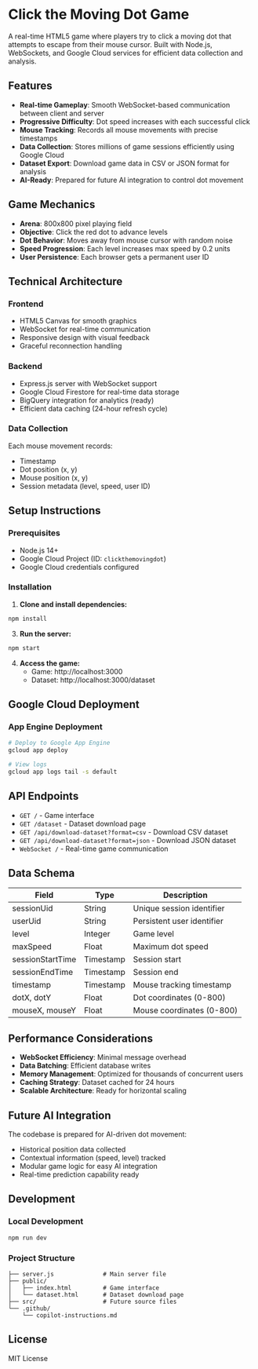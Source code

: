 # Click the Moving Dot Game

A real-time HTML5 game where players try to click a moving dot that attempts to escape from their mouse cursor. Built with Node.js, WebSockets, and Google Cloud services for efficient data collection and analysis.

## Features

- **Real-time Gameplay**: Smooth WebSocket-based communication between client and server
- **Progressive Difficulty**: Dot speed increases with each successful click
- **Mouse Tracking**: Records all mouse movements with precise timestamps
- **Data Collection**: Stores millions of game sessions efficiently using Google Cloud
- **Dataset Export**: Download game data in CSV or JSON format for analysis
- **AI-Ready**: Prepared for future AI integration to control dot movement

## Game Mechanics

- **Arena**: 800x800 pixel playing field
- **Objective**: Click the red dot to advance levels
- **Dot Behavior**: Moves away from mouse cursor with random noise
- **Speed Progression**: Each level increases max speed by 0.2 units
- **User Persistence**: Each browser gets a permanent user ID

## Technical Architecture

### Frontend
- HTML5 Canvas for smooth graphics
- WebSocket for real-time communication
- Responsive design with visual feedback
- Graceful reconnection handling

### Backend
- Express.js server with WebSocket support
- Google Cloud Firestore for real-time data storage
- BigQuery integration for analytics (ready)
- Efficient data caching (24-hour refresh cycle)

### Data Collection
Each mouse movement records:
- Timestamp
- Dot position (x, y)
- Mouse position (x, y)
- Session metadata (level, speed, user ID)

## Setup Instructions

### Prerequisites
- Node.js 14+ 
- Google Cloud Project (ID: `clickthemovingdot`)
- Google Cloud credentials configured

### Installation

1. **Clone and install dependencies:**
```bash
npm install
```

3. **Run the server:**
```bash
npm start
```

4. **Access the game:**
   - Game: http://localhost:3000
   - Dataset: http://localhost:3000/dataset

## Google Cloud Deployment

### App Engine Deployment
```bash
# Deploy to Google App Engine
gcloud app deploy

# View logs
gcloud app logs tail -s default
```

## API Endpoints

- `GET /` - Game interface
- `GET /dataset` - Dataset download page  
- `GET /api/download-dataset?format=csv` - Download CSV dataset
- `GET /api/download-dataset?format=json` - Download JSON dataset
- `WebSocket /` - Real-time game communication

## Data Schema

| Field | Type | Description |
|-------|------|-------------|
| sessionUid | String | Unique session identifier |
| userUid | String | Persistent user identifier |
| level | Integer | Game level |
| maxSpeed | Float | Maximum dot speed |
| sessionStartTime | Timestamp | Session start |
| sessionEndTime | Timestamp | Session end |
| timestamp | Timestamp | Mouse tracking timestamp |
| dotX, dotY | Float | Dot coordinates (0-800) |
| mouseX, mouseY | Float | Mouse coordinates (0-800) |

## Performance Considerations

- **WebSocket Efficiency**: Minimal message overhead
- **Data Batching**: Efficient database writes
- **Memory Management**: Optimized for thousands of concurrent users
- **Caching Strategy**: Dataset cached for 24 hours
- **Scalable Architecture**: Ready for horizontal scaling

## Future AI Integration

The codebase is prepared for AI-driven dot movement:
- Historical position data collected
- Contextual information (speed, level) tracked
- Modular game logic for easy AI integration
- Real-time prediction capability ready

## Development

### Local Development
```bash
npm run dev
```

### Project Structure
```
├── server.js              # Main server file
├── public/
│   ├── index.html         # Game interface
│   └── dataset.html       # Dataset download page
├── src/                   # Future source files
└── .github/
    └── copilot-instructions.md
```

## License

MIT License
